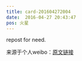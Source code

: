 ```yaml
---
title: card-201604272004
date:  2016-04-27 20:43:47
pos: 火星
---
```

repost for need.

来源于个人weibo：[原文链接](https://m.weibo.cn/status/DsWnfzwvs?mblogid=DsWnfzwvs)